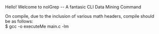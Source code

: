 Hello! Welcome to nolGrep -- A fantasic CLI Data Mining Command

On compile, due to the inclusion of various math headers, compile should be as follows:\
$ gcc -o executeMe main.c -lm